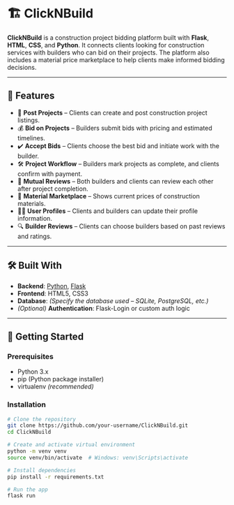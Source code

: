 # 🏗️ ClickNBuild

**ClickNBuild** is a construction project bidding platform built with **Flask**, **HTML**, **CSS**, and **Python**. It connects clients looking for construction services with builders who can bid on their projects. The platform also includes a material price marketplace to help clients make informed bidding decisions.

---

## 📌 Features

- 📝 **Post Projects** – Clients can create and post construction project listings.
- 💰 **Bid on Projects** – Builders submit bids with pricing and estimated timelines.
- ✔️ **Accept Bids** – Clients choose the best bid and initiate work with the builder.
- 🛠️ **Project Workflow** – Builders mark projects as complete, and clients confirm with payment.
- 🌟 **Mutual Reviews** – Both builders and clients can review each other after project completion.
- 🛒 **Material Marketplace** – Shows current prices of construction materials.
- 🧑‍💼 **User Profiles** – Clients and builders can update their profile information.
- 🔍 **Builder Reviews** – Clients can choose builders based on past reviews and ratings.

---

## 🛠️ Built With

- **Backend**: [Python](https://www.python.org/), [Flask](https://flask.palletsprojects.com/)
- **Frontend**: HTML5, CSS3
- **Database**: *(Specify the database used – SQLite, PostgreSQL, etc.)*
- *(Optional)* **Authentication**: Flask-Login or custom auth logic


---

## 🚀 Getting Started

### Prerequisites

- Python 3.x
- pip (Python package installer)
- virtualenv *(recommended)*

### Installation

```bash
# Clone the repository
git clone https://github.com/your-username/ClickNBuild.git
cd ClickNBuild

# Create and activate virtual environment
python -m venv venv
source venv/bin/activate  # Windows: venv\Scripts\activate

# Install dependencies
pip install -r requirements.txt

# Run the app
flask run
